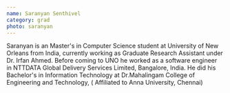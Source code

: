 ```yaml
---
name: Saranyan Senthivel
category: grad
photo: saranyan
---
```


Saranyan is an Master's in Computer Science student at University of New Orleans from India, currently working as Graduate Research Assistant under Dr. Irfan Ahmed. Before coming to UNO he worked as a software engineer in NTTDATA Global Delivery Services Limited, Bangalore, India. He did his Bachelor's in Information Technology at Dr.Mahalingam College of Engineering and Technology, ( Affiliated to Anna University, Chennai)
